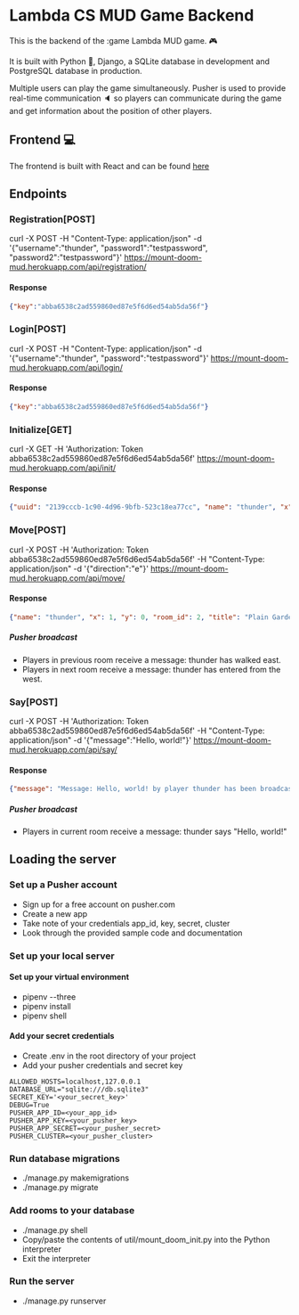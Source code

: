 # Lambda CS MUD Game Backend

This is the backend of the :game Lambda MUD game. 🎮

It is built with Python 🐍, Django, a SQLite database in development and PostgreSQL database in production.

Multiple users can play the game simultaneously. Pusher is used to provide real-time communication 🔈 so players can communicate during the game and get information about the position of other players.

## Frontend 💻

The frontend is built with React and can be found [here](https://mud-mount-doom.herokuapp.com/)

## Endpoints

### Registration[POST]

curl -X POST -H "Content-Type: application/json" -d '{"username":"thunder", "password1":"testpassword", "password2":"testpassword"}' https://mount-doom-mud.herokuapp.com/api/registration/

#### Response

```json
{"key":"abba6538c2ad559860ed87e5f6d6ed54ab5da56f"}
```

### Login[POST]

curl -X POST -H "Content-Type: application/json" -d '{"username":"thunder", "password":"testpassword"}' https://mount-doom-mud.herokuapp.com/api/login/

#### Response

```json
{"key":"abba6538c2ad559860ed87e5f6d6ed54ab5da56f"}
```

### Initialize[GET]

curl -X GET -H 'Authorization: Token abba6538c2ad559860ed87e5f6d6ed54ab5da56f' https://mount-doom-mud.herokuapp.com/api/init/

#### Response

```json
{"uuid": "2139cccb-1c90-4d96-9bfb-523c18ea77cc", "name": "thunder", "x": 0, "y": 0, "room_id": 1, "title": "Outside Cave Entrance", "description": "The quest for thy nobly ring burns true and bright. Search on thou famed voyager!", "players": ["oyekunle", "alum", "user", "testuser", "testuserXaa", "testuserXX"]}
```

### Move[POST]

curl -X POST -H 'Authorization: Token abba6538c2ad559860ed87e5f6d6ed54ab5da56f' -H "Content-Type: application/json" -d '{"direction":"e"}' https://mount-doom-mud.herokuapp.com/api/move/

#### Response

```json
{"name": "thunder", "x": 1, "y": 0, "room_id": 2, "title": "Plain Garden Thicket", "description": "The quest for thy nobly ring burns true and bright. Search on thou famed voyager!", "players": [], "error_msg": ""}
```

##### Pusher broadcast

- Players in previous room receive a message: thunder has walked east.
- Players in next room receive a message: thunder has entered from the west.

### Say[POST]

curl -X POST -H 'Authorization: Token abba6538c2ad559860ed87e5f6d6ed54ab5da56f' -H "Content-Type: application/json" -d '{"message":"Hello, world!"}' https://mount-doom-mud.herokuapp.com/api/say/

#### Response

```json
{"message": "Message: Hello, world! by player thunder has been broadcast successfully."}
```

##### Pusher broadcast

- Players in current room receive a message: thunder says "Hello, world!"

## Loading the server

### Set up a Pusher account

- Sign up for a free account on pusher.com
- Create a new app
- Take note of your credentials app_id, key, secret, cluster
- Look through the provided sample code and documentation

### Set up your local server

#### Set up your virtual environment

- pipenv --three
- pipenv install
- pipenv shell

#### Add your secret credentials

- Create .env in the root directory of your project
- Add your pusher credentials and secret key

```
ALLOWED_HOSTS=localhost,127.0.0.1
DATABASE_URL="sqlite:///db.sqlite3"
SECRET_KEY='<your_secret_key>'
DEBUG=True
PUSHER_APP_ID=<your_app_id>
PUSHER_APP_KEY=<your_pusher_key>
PUSHER_APP_SECRET=<your_pusher_secret>
PUSHER_CLUSTER=<your_pusher_cluster>
```

### Run database migrations

- ./manage.py makemigrations
- ./manage.py migrate

### Add rooms to your database

- ./manage.py shell
- Copy/paste the contents of util/mount_doom_init.py into the Python interpreter
- Exit the interpreter

### Run the server

- ./manage.py runserver
